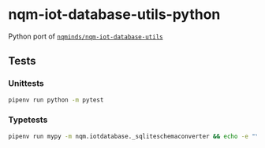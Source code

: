 # nqm-iot-database-utils-python

Python port of
[`nqminds/nqm-iot-database-utils`][1]

[1]: https://github.com/nqminds/nqm-iot-database-utils

## Tests

### Unittests

```bash
pipenv run python -m pytest
```

### Typetests

```bash
pipenv run mypy -m nqm.iotdatabase._sqliteschemaconverter && echo -e "\e[1;32mPass! \e[0m"
```
